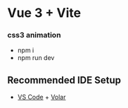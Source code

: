 # Vue 3 + Vite

### css3 animation
 - npm i
 - npm run dev

## Recommended IDE Setup

- [VS Code](https://code.visualstudio.com/) + [Volar](https://marketplace.visualstudio.com/items?itemName=johnsoncodehk.volar)
